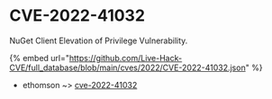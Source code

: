 # CVE-2022-41032

NuGet Client Elevation of Privilege Vulnerability.

{% embed url="https://github.com/Live-Hack-CVE/full_database/blob/main/cves/2022/CVE-2022-41032.json" %}


* ethomson ~> [cve-2022-41032](https://www.alice-snow.ru/2022/database/cve-2022-41032/cve-2022-41032-ethomson)